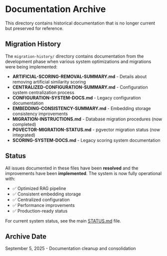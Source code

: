 # Documentation Archive

This directory contains historical documentation that is no longer current but preserved for reference.

## Migration History

The `migration-history/` directory contains documentation from the development phase when various system optimizations and migrations were being implemented:

- **ARTIFICIAL-SCORING-REMOVAL-SUMMARY.md** - Details about removing artificial similarity scoring
- **CENTRALIZED-CONFIGURATION-SUMMARY.md** - Configuration system centralization process
- **CONFIGURATION-SYSTEM-DOCS.md** - Legacy configuration documentation
- **EMBEDDING-CONSISTENCY-SUMMARY.md** - Embedding storage consistency improvements
- **MIGRATION-INSTRUCTIONS.md** - Database migration procedures (now completed)
- **PGVECTOR-MIGRATION-STATUS.md** - pgvector migration status (now integrated)
- **SCORING-SYSTEM-DOCS.md** - Legacy scoring system documentation

## Status

All issues documented in these files have been **resolved** and the improvements have been **implemented**. The system is now fully operational with:

- ✅ Optimized RAG pipeline
- ✅ Consistent embedding storage
- ✅ Centralized configuration
- ✅ Performance improvements
- ✅ Production-ready status

For current system status, see the main [STATUS.md](../STATUS.md) file.

## Archive Date

September 5, 2025 - Documentation cleanup and consolidation
